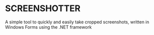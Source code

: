 # SCREENSHOTTER
A simple tool to quickly and easily take cropped screenshots, written in Windows Forms using the .NET framework

